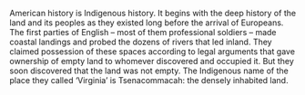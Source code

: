 American history is Indigenous history. It begins with the deep history of the land and its peoples as they existed long
before the arrival of Europeans. The first parties of English – most of them professional soldiers – made coastal
landings and probed the dozens of rivers that led inland. They claimed possession of these spaces according to legal
arguments that gave ownership of empty land to whomever discovered and occupied it. But they soon discovered that the
land was not empty. The Indigenous name of the place they called ‘Virginia’ is Tsenacommacah: the densely inhabited
land.
